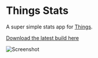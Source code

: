 # Things Stats
 
A super simple stats app for [Things](https://culturedcode.com/things/).

[Download the latest build here](https://github.com/tschoffelen/things-stats/releases/latest)
 
![Screenshot](https://lowcdn.com/2x/be5/9f0dbe24d8ee-0002501223/Screen%20Shot%202019-04-20%20at%2021.48.24.png)
